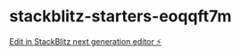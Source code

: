 # stackblitz-starters-eoqqft7m

[Edit in StackBlitz next generation editor ⚡️](https://stackblitz.com/~/github.com/AsalCodingUI/stackblitz-starters-eoqqft7m)
